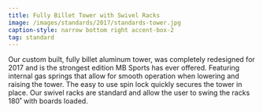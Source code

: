 ```yaml
---
title: Fully Billet Tower with Swivel Racks
image: /images/standards/2017/standards-tower.jpg
caption-style: narrow bottom right accent-box-2
tag: standard
---
```

Our custom built, fully billet aluminum tower, was completely redesigned for 2017 and is the strongest edition MB Sports has ever offered.  Featuring internal gas springs that allow for smooth operation when lowering and raising the tower.  The easy to use spin lock quickly secures the tower in place. Our swivel racks are standard and allow the user to swing the racks 180˚ with boards loaded.
